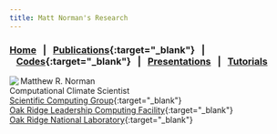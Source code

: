 ```yaml
---
title: Matt Norman's Research
---
```


### [Home](https://mrnorman.github.io)&nbsp;&nbsp;&nbsp;|&nbsp;&nbsp;&nbsp;[Publications](https://scholar.google.com/citations?user=rfPcopcAAAAJ&hl=en){:target="_blank"}&nbsp;&nbsp;&nbsp;|&nbsp;&nbsp;&nbsp;[Codes](https://github.com/mrnorman?tab=repositories){:target="_blank"}&nbsp;&nbsp;&nbsp;|&nbsp;&nbsp;&nbsp;[Presentations]()&nbsp;&nbsp;&nbsp;|&nbsp;&nbsp;&nbsp;[Tutorials]()


<img src="https://mrnorman.github.io/norman-200.jpg" align="left">Matthew R. Norman<br />
Computational Climate Scientist<br />
[Scientific Computing Group](https://www.olcf.ornl.gov/about-olcf/olcf-groups/scientific-computing){:target="_blank"}<br />
[Oak Ridge Leadership Computing Facility](https://www.olcf.ornl.gov){:target="_blank"}<br />
[Oak Ridge National Laboratory](https://www.ornl.gov){:target="_blank"}<br />

    

